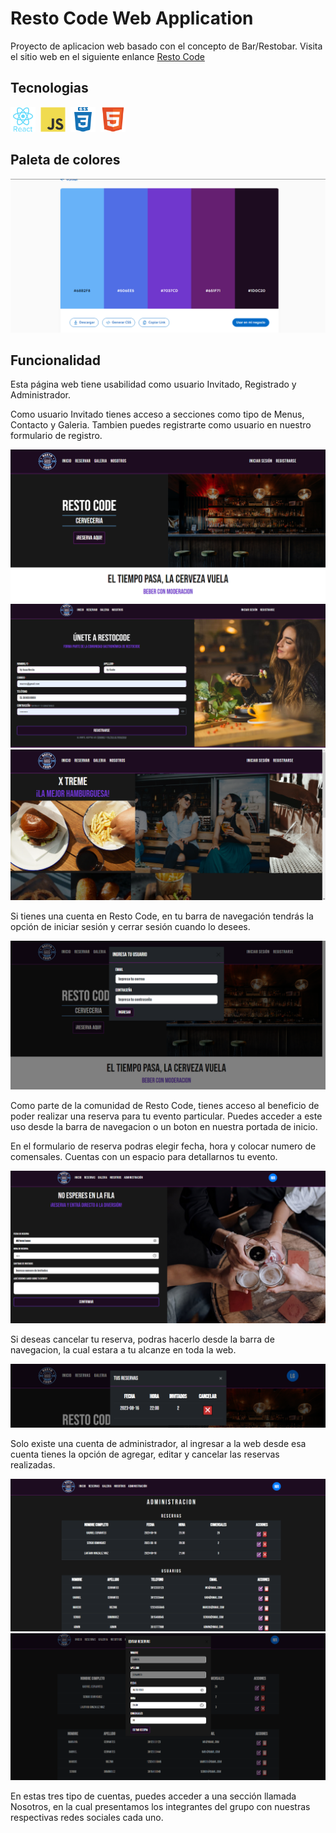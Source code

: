 <h1>Resto Code Web Application</h1>
<p>Proyecto de aplicacion web basado con el concepto de Bar/Restobar. Visita el sitio web en el siguiente enlance <a href="https://restocode.netlify.app/" target="_blank">Resto Code</a></p>

<h2>Tecnologias</h2>
<div>
  <img src="https://github.com/devicons/devicon/blob/master/icons/react/react-original-wordmark.svg" title="React" alt="React" width="40" height="40"/>&nbsp;
  <img src="https://github.com/devicons/devicon/blob/master/icons/javascript/javascript-original.svg" title="JavaScript" alt="JavaScript" width="40" height="40"/>&nbsp;
   <img src="https://github.com/devicons/devicon/blob/master/icons/css3/css3-plain-wordmark.svg"  title="CSS3" alt="CSS" width="40" height="40"/>&nbsp;
  <img src="https://github.com/devicons/devicon/blob/master/icons/html5/html5-original.svg" title="HTML5" alt="HTML" width="40" height="40"/>&nbsp;
</div>
<h2>Paleta de colores</h2>
<img src="resto-code-front\src\Image\README-IMAGE\paletaDeColores.png"/>
<h2>Funcionalidad</h2>
<p>Esta página web tiene usabilidad como usuario Invitado, Registrado y Administrador.</p>
<p>Como usuario Invitado tienes acceso a secciones como tipo de Menus, Contacto y Galeria. Tambien puedes registrarte como usuario en nuestro formulario de registro.</p>
<img src="resto-code-front\src\Image\README-IMAGE\inicioRestoCode.png" />
<img src="resto-code-front\src\Image\README-IMAGE\seccionRegistro.png" />
<img src="resto-code-front\src\Image\README-IMAGE\galeriaUno.png" />
<p>Si tienes una cuenta en Resto Code, en tu barra de navegación tendrás la opción de iniciar sesión y cerrar sesión cuando lo desees.</p>
<img src="resto-code-front\src\Image\README-IMAGE\iniciarSesion.png"/>
<p>Como parte de la comunidad de Resto Code, tienes acceso al beneficio de poder realizar una reserva para tu evento particular. Puedes acceder a este uso desde la barra de navegacion o un boton en nuestra portada de inicio.</p>
<p>En el formulario de reserva podras elegir fecha, hora y colocar numero de comensales. Cuentas con un espacio para detallarnos tu evento. </p>
<img src="resto-code-front\src\Image\README-IMAGE\seccionReservas.png"/>
<p>Si deseas cancelar tu reserva, podras hacerlo desde la barra de navegacion, la cual estara a tu alcanze en toda la web.</p>
<img src="resto-code-front\src\Image\README-IMAGE\cancelarReserva.png"/>
<p>Solo existe una cuenta de administrador, al ingresar a la web desde esa cuenta tienes la opción de agregar, editar y cancelar las reservas realizadas.</p>
<img src="resto-code-front\src\Image\README-IMAGE\administradorUsuario.png"/>
<img src="resto-code-front\src\Image\README-IMAGE\modalAdministrador.png"/>
<p>En estas tres tipo de cuentas, puedes acceder a una sección llamada Nosotros, en la cual presentamos los integrantes del grupo con nuestras respectivas redes sociales cada uno.</p>
